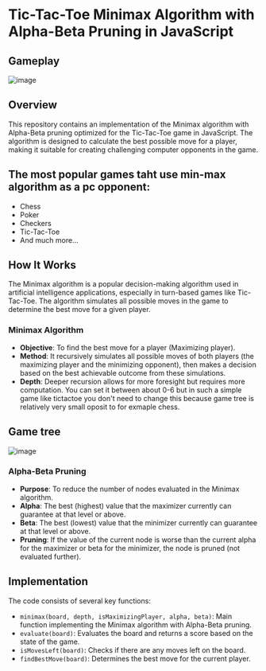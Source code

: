 # Tic-Tac-Toe Minimax Algorithm with Alpha-Beta Pruning in JavaScript

## Gameplay
![image](https://github.com/Cr3ativeCod3r/Tic-Tac-Toe-Minimax-Algorithm-with-Alpha-Beta-Pruning/assets/117399144/262cc00f-ad98-40a0-89d4-3da5e032ca96)

## Overview
This repository contains an implementation of the Minimax algorithm with Alpha-Beta pruning optimized for the Tic-Tac-Toe game in JavaScript. The algorithm is designed to calculate the best possible move for a player, making it suitable for creating challenging computer opponents in the game.

## The most popular games taht use min-max algorithm as a pc opponent:
- Chess
- Poker
- Checkers
- Tic-Tac-Toe
- And much more...

## How It Works
The Minimax algorithm is a popular decision-making algorithm used in artificial intelligence applications, especially in turn-based games like Tic-Tac-Toe. The algorithm simulates all possible moves in the game to determine the best move for a given player.

### Minimax Algorithm
- **Objective**: To find the best move for a player (Maximizing player).
- **Method**: It recursively simulates all possible moves of both players (the maximizing player and the minimizing opponent), then makes a decision based on the best achievable outcome from these simulations.
- **Depth**: Deeper recursion allows for more foresight but requires more computation. You can set it between about 0-6  but in such a simple game like tictactoe you don't need to change this because game tree is relatively  very small oposit to for exmaple chess.

## Game tree
![image](https://github.com/Cr3ativeCod3r/Tic-Tac-Toe-Minimax-Algorithm-with-Alpha-Beta-Pruning/assets/117399144/f8f3fbfb-5b74-4924-9dc8-54917565c2b5)

### Alpha-Beta Pruning
- **Purpose**: To reduce the number of nodes evaluated in the Minimax algorithm.
- **Alpha**: The best (highest) value that the maximizer currently can guarantee at that level or above.
- **Beta**: The best (lowest) value that the minimizer currently can guarantee at that level or above.
- **Pruning**: If the value of the current node is worse than the current alpha for the maximizer or beta for the minimizer, the node is pruned (not evaluated further).

## Implementation
The code consists of several key functions:

- `minimax(board, depth, isMaximizingPlayer, alpha, beta)`: Main function implementing the Minimax algorithm with Alpha-Beta pruning.
- `evaluate(board)`: Evaluates the board and returns a score based on the state of the game.
- `isMovesLeft(board)`: Checks if there are any moves left on the board.
- `findBestMove(board)`: Determines the best move for the current player.

  





